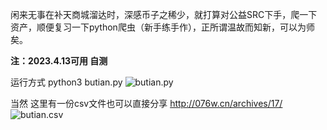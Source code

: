 闲来无事在补天商城溜达时，深感币子之稀少，就打算对公益SRC下手，爬一下资产，顺便复习一下python爬虫（新手练手作），正所谓温故而知新，可以为师矣。

**注：2023.4.13可用 自测**

运行方式
python3 butian.py
![butian.py](http://076w.cn/usr/uploads/2023/04/1266844089.png)

当然 这里有一份csv文件也可以直接分享
http://076w.cn/archives/17/
![butian.csv](http://076w.cn/usr/uploads/2023/04/3563412478.png)
